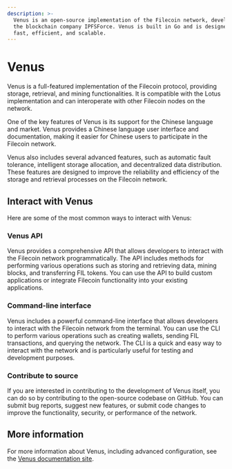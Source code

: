```yaml
---
description: >-
  Venus is an open-source implementation of the Filecoin network, developed by
  the blockchain company IPFSForce. Venus is built in Go and is designed to be
  fast, efficient, and scalable.
---
```


# Venus

Venus is a full-featured implementation of the Filecoin protocol, providing storage, retrieval, and mining functionalities. It is compatible with the Lotus implementation and can interoperate with other Filecoin nodes on the network.

One of the key features of Venus is its support for the Chinese language and market. Venus provides a Chinese language user interface and documentation, making it easier for Chinese users to participate in the Filecoin network.

Venus also includes several advanced features, such as automatic fault tolerance, intelligent storage allocation, and decentralized data distribution. These features are designed to improve the reliability and efficiency of the storage and retrieval processes on the Filecoin network.

## Interact with Venus

Here are some of the most common ways to interact with Venus:

### Venus API

Venus provides a comprehensive API that allows developers to interact with the Filecoin network programmatically. The API includes methods for performing various operations such as storing and retrieving data, mining blocks, and transferring FIL tokens. You can use the API to build custom applications or integrate Filecoin functionality into your existing applications.

### Command-line interface

Venus includes a powerful command-line interface that allows developers to interact with the Filecoin network from the terminal. You can use the CLI to perform various operations such as creating wallets, sending FIL transactions, and querying the network. The CLI is a quick and easy way to interact with the network and is particularly useful for testing and development purposes.

### Contribute to source

If you are interested in contributing to the development of Venus itself, you can do so by contributing to the open-source codebase on GitHub. You can submit bug reports, suggest new features, or submit code changes to improve the functionality, security, or performance of the network.

## More information

For more information about Venus, including advanced configuration, see the [Venus documentation site](https://venus.filecoin.io).
